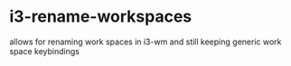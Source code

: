 # i3-rename-workspaces
allows for renaming work spaces in i3-wm and still keeping generic work space keybindings

